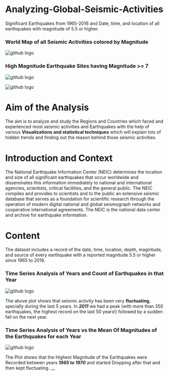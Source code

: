 # Analyzing-Global-Seismic-Activities
Significant Earthquakes from 1965-2016 and Date, time, and location of all earthquakes with magnitude of 5.5 or higher.



### World Map of all Seismic Activities colored by Magnitude 



![github logo](https://github.com/anishsingh20/Analyzing-Global-Seismic-Activities/blob/master/Plots/Seismic%20Activities(World%20Map).png)




### High Magnitude Earthquake Sites having Magnitude >= 7


![github logo](https://github.com/anishsingh20/Analyzing-Global-Seismic-Activities/blob/master/Plots/High%20Magnitude%20Earthquakes%20Sites.png)


![github logo]()


# Aim of the Analysis

The aim is to analyze and study the Regions and Countries which faced and experienced most seismic activities and Earthquakes with the help of various __Visualizations and statistical techniques__ which will explain lots of hidden trends and finding out the reason behind those seismic activities.

# Introduction and Context

 The National Earthquake Information Center (NEIC) determines the location and size of all significant earthquakes that occur worldwide and disseminates this information immediately to national and international agencies, scientists, critical facilities, and the general public. The NEIC compiles and provides to scientists and to the public an extensive seismic database that serves as a foundation for scientific research through the operation of modern digital national and global seismograph networks and cooperative international agreements. The NEIC is the national data center and archive for earthquake information.
    
    
    
# Content

The dataset includes a record of the date, time, location, depth, magnitude, and source of every earthquake with a reported magnitude 5.5 or higher since 1965 to 2016.



### Time Series Analysis of Years and Count of Earthquakes in that Year
 
![github logo](https://github.com/anishsingh20/Analyzing-Global-Seismic-Activities/blob/master/Plots/Time%20Series-Year%20vs%20Number%20of%20Earthquakes.png)


The above plot shows that seismic activity has been very __fluctuating__, specially during the last 5 years. In *__2011__* we had a peak (with more than 350 earthquakes, the highest record on the last 50 years!) followed by a sudden fall on the next year.





### Time Series Analysis of Years vs the Mean Of Magnitudes of the Earthquakes for each Year 


![github logo](https://github.com/anishsingh20/Analyzing-Global-Seismic-Activities/blob/master/Plots/Time%20Series-Year%20vs%20Mean%20Magnitudes.png)


The Plot shows that the Highest Magnitude of the Earthquakes were Recorded between years *__1965 to 1970__* and started Dropping after that and then kept fluctuating.
__

